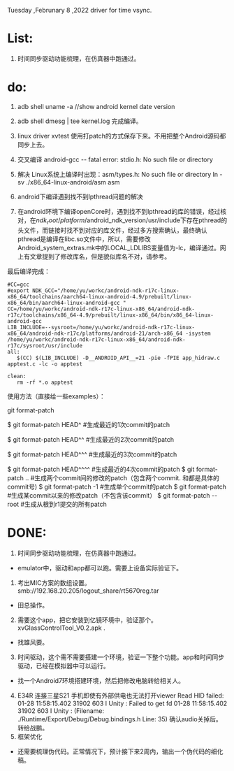 Tuesday ,Februnary 8 ,2022 driver for time vsync.

# List:
1. 时间同步驱动功能梳理，在仿真器中跑通过。

# do:
1. adb shell uname -a  //show android kernel date version
2. adb shell dmesg | tee kernel.log
完成编译。
3. linux driver xvtest 使用打patch的方式保存下来。不用把整个Android源码都同步上去。 
4. 交叉编译 android-gcc -- fatal error: stdio.h: No such file or directory

5. 解决 Linux系统上编译时出现：asm/types.h: No such file or directory  ln -sv ./x86_64-linux-android/asm asm

6. android下编译遇到找不到lpthread问题的解决
7. 在android环境下编译openCore时，遇到找不到lpthread的库的错误，经过核对，在$ndk_root/platform/$android_ndk_version/usr/include下存在pthread的头文件，而链接时找不到对应的库文件，经过多方搜索确认，最终确认pthread是编译在libc.so文件中，所以，需要修改Android_system_extras.mk中的LOCAL_LDLIBS变量值为-lc，编译通过。网上有文章提到了修改库名，但是貌似库名不对，请参考。

 最后编译完成：
 ```shell
#CC=gcc
#export NDK_GCC="/home/yu/workc/android-ndk-r17c-linux-x86_64/toolchains/aarch64-linux-android-4.9/prebuilt/linux-x86_64/bin/aarch64-linux-android-gcc "
CC=/home/yu/workc/android-ndk-r17c-linux-x86_64/android-ndk-r17c/toolchains/x86_64-4.9/prebuilt/linux-x86_64/bin/x86_64-linux-android-gcc
LIB_INCLUDE=--sysroot=/home/yu/workc/android-ndk-r17c-linux-x86_64/android-ndk-r17c/platforms/android-21/arch-x86_64 -isystem /home/yu/workc/android-ndk-r17c-linux-x86_64/android-ndk-r17c/sysroot/usr/include
all:
	$(CC) $(LIB_INCLUDE) -D__ANDROID_API__=21 -pie -fPIE app_hidraw.c apptest.c -lc -o apptest

clean:
	rm -rf *.o apptest

 ```

使用方法（直接给一些examples）：

git format-patch

$ git format-patch HEAD^                         #生成最近的1次commit的patch

$ git format-patch HEAD^^                         #生成最近的2次commit的patch

$ git format-patch HEAD^^^                       #生成最近的3次commit的patch

$ git format-patch HEAD^^^^                       #生成最近的4次commit的patch
$ git format-patch <r1>..<r2>                                              #生成两个commit间的修改的patch（包含两个commit. <r1>和<r2>都是具体的commit号)
$ git format-patch -1 <r1>                                                   #生成单个commit的patch
$ git format-patch <r1>                                                       #生成某commit以来的修改patch（不包含该commit）
$ git format-patch --root <r1>                    #生成从根到r1提交的所有patch


# DONE:
1. 时间同步驱动功能梳理，在仿真器中跑通过。
- emulator中，驱动和app都可以跑。需要上设备实际验证下。

1. 考出MIC方案的数组设置。smb://192.168.20.205/logout_share/rt5670reg.tar
- 田总操作。
2. 需要这个app，把它安装到亿镜环境中，验证那个。xvGlassControlTool_V0.2.apk .
- 找雄风要。
3. 时间驱动，这个需不需要搭建一个环境，验证一下整个功能。app和时间同步驱动，已经在模拟器中可以运行。
- 找一个Android7环境搭建环境，然后把修改电脑转给相关人。
4. E34R 连接三星S21 手机即使有外部供电也无法打开viewer
Read HID failed: 
01-28 11:58:15.402 31902   603 I Unity   : Failed to get fd 
01-28 11:58:15.402 31902   603 I Unity   : (Filename: ./Runtime/Export/Debug/Debug.bindings.h Line: 35)
确认audio关掉后。转给战鹏。
5. 框架优化
- 还需要梳理伪代码。正常情况下，预计接下来2周内，输出一个伪代码的细化稿。